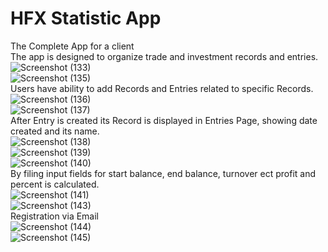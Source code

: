 # HFX Statistic App
The Complete App for a client  
The app is designed to organize trade and investment records and entries.   
![Screenshot (133)](https://user-images.githubusercontent.com/66248314/110621744-dc8b5e80-819a-11eb-9bc7-fe8448b5c596.png)  
![Screenshot (135)](https://user-images.githubusercontent.com/66248314/110621754-df864f00-819a-11eb-8ec9-20e7d7048f72.png)  
Users have ability to add Records and Entries related to specific Records.    
![Screenshot (136)](https://user-images.githubusercontent.com/66248314/110621758-e1501280-819a-11eb-813c-32cfb8bfa4b6.png)  
![Screenshot (137)](https://user-images.githubusercontent.com/66248314/110621766-e319d600-819a-11eb-9500-c8bf08aa9d0f.png)  
After Entry is created its Record is displayed in Entries Page, showing date created and its name.    
![Screenshot (138)](https://user-images.githubusercontent.com/66248314/110621770-e44b0300-819a-11eb-8b1a-6e27d4fc4399.png)  
![Screenshot (139)](https://user-images.githubusercontent.com/66248314/110621773-e4e39980-819a-11eb-8696-c92e727ebb2a.png)  
![Screenshot (140)](https://user-images.githubusercontent.com/66248314/110621779-e745f380-819a-11eb-98ad-1d32718f7bde.png)  
By filing input fields for start balance, end balance, turnover ect profit and percent is calculated.    
![Screenshot (141)](https://user-images.githubusercontent.com/66248314/110621788-e8772080-819a-11eb-8def-49d7613cd603.png)  
![Screenshot (143)](https://user-images.githubusercontent.com/66248314/110621790-e9a84d80-819a-11eb-9564-fdd73826000f.png)  
Registration via Email  
![Screenshot (144)](https://user-images.githubusercontent.com/66248314/110621798-ee6d0180-819a-11eb-842b-cccacd096d2c.png)  
![Screenshot (145)](https://user-images.githubusercontent.com/66248314/110621802-ef9e2e80-819a-11eb-8381-abfbd5f8b94f.png)  

